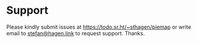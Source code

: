 # Support

Please kindly submit issues at https://todo.sr.ht/~sthagen/piemap or write email to stefan@hagen.link to request support. Thanks.
